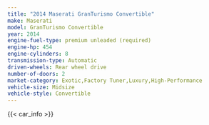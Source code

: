 ```yaml
---
title: "2014 Maserati GranTurismo Convertible"
make: Maserati
model: GranTurismo Convertible
year: 2014
engine-fuel-type: premium unleaded (required)
engine-hp: 454
engine-cylinders: 8
transmission-type: Automatic
driven-wheels: Rear wheel drive
number-of-doors: 2
market-category: Exotic,Factory Tuner,Luxury,High-Performance
vehicle-size: Midsize
vehicle-style: Convertible
---
```


{{< car_info >}}
